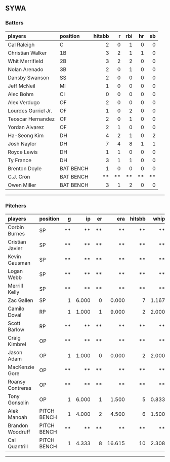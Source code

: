 ## SYWA

### Batters

 
|players             |position  | hitsbb|  r| rbi| hr| sb| 
|:-------------------|:---------|------:|--:|---:|--:|--:| 
|Cal Raleigh         |C         |      2|  0|   1|  0|  0| 
|Christian Walker    |1B        |      3|  2|   1|  1|  0| 
|Whit Merrifield     |2B        |      3|  2|   2|  0|  0| 
|Nolan Arenado       |3B        |      2|  0|   1|  0|  0| 
|Dansby Swanson      |SS        |      2|  0|   0|  0|  0| 
|Jeff McNeil         |MI        |      1|  0|   0|  0|  0| 
|Alec Bohm           |CI        |      0|  0|   0|  0|  0| 
|Alex Verdugo        |OF        |      2|  0|   0|  0|  0| 
|Lourdes Gurriel Jr. |OF        |      1|  0|   2|  0|  0| 
|Teoscar Hernandez   |OF        |      2|  0|   1|  0|  0| 
|Yordan Alvarez      |OF        |      2|  1|   0|  0|  0| 
|Ha-Seong Kim        |DH        |      4|  2|   1|  0|  2| 
|Josh Naylor         |DH        |      7|  4|   8|  1|  1| 
|Royce Lewis         |DH        |      1|  1|   0|  0|  0| 
|Ty France           |DH        |      3|  1|   1|  0|  0| 
|Brenton Doyle       |BAT BENCH |      1|  0|   0|  0|  0| 
|C.J. Cron           |BAT BENCH |     **| **|  **| **| **| 
|Owen Miller         |BAT BENCH |      3|  1|   2|  0|  0| 


* * *

### Pitchers

 
|players          |position    |  g|    ip| er|    era| hitsbb|  whip| so|  w| sv| 
|:----------------|:-----------|--:|-----:|--:|------:|------:|-----:|--:|--:|--:| 
|Corbin Burnes    |SP          | **|    **| **|     **|     **|    **| **| **| **| 
|Cristian Javier  |SP          | **|    **| **|     **|     **|    **| **| **| **| 
|Kevin Gausman    |SP          | **|    **| **|     **|     **|    **| **| **| **| 
|Logan Webb       |SP          | **|    **| **|     **|     **|    **| **| **| **| 
|Merrill Kelly    |SP          | **|    **| **|     **|     **|    **| **| **| **| 
|Zac Gallen       |SP          |  1| 6.000|  0|  0.000|      7| 1.167|  7|  1|  0| 
|Camilo Doval     |RP          |  1| 1.000|  1|  9.000|      2| 2.000|  3|  0|  0| 
|Scott Barlow     |RP          | **|    **| **|     **|     **|    **| **| **| **| 
|Craig Kimbrel    |OP          | **|    **| **|     **|     **|    **| **| **| **| 
|Jason Adam       |OP          |  1| 1.000|  0|  0.000|      2| 2.000|  3|  0|  0| 
|MacKenzie Gore   |OP          | **|    **| **|     **|     **|    **| **| **| **| 
|Roansy Contreras |OP          | **|    **| **|     **|     **|    **| **| **| **| 
|Tony Gonsolin    |OP          |  1| 6.000|  1|  1.500|      5| 0.833|  2|  1|  0| 
|Alek Manoah      |PITCH BENCH |  1| 4.000|  2|  4.500|      6| 1.500|  2|  0|  0| 
|Brandon Woodruff |PITCH BENCH | **|    **| **|     **|     **|    **| **| **| **| 
|Cal Quantrill    |PITCH BENCH |  1| 4.333|  8| 16.615|     10| 2.308|  3|  0|  0| 


* * *


